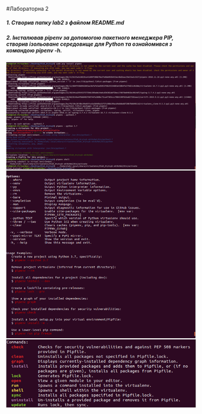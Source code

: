 #Лабораторна 2
##### 1. Створив папку lab2 з файлом README.md
##### 2. Інсталював pipenv за допомогою пакетного менеджера PIP, створив ізольоване середовище для Python та ознайомився з командою pipenv -h.
![Image alt](1.png)
![Image alt](1-1.png)
![Image alt](1-2.png)
